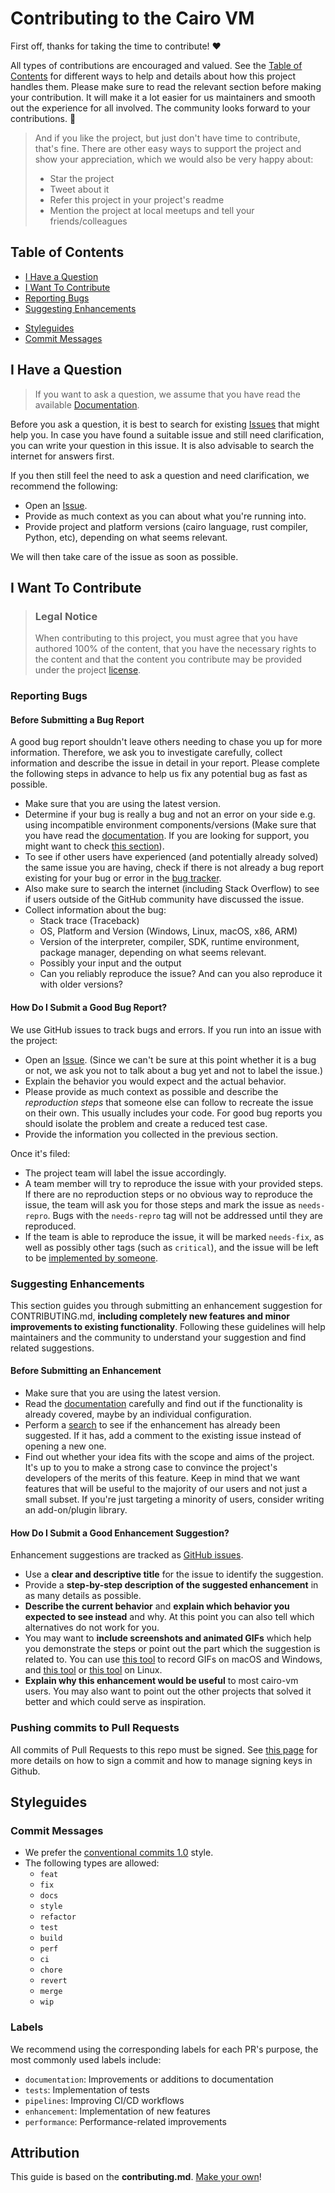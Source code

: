 # Contributing to the Cairo VM

First off, thanks for taking the time to contribute! ❤️

All types of contributions are encouraged and valued. See the [Table of Contents](#table-of-contents) for different ways to help and details about how this project handles them. Please make sure to read the relevant section before making your contribution. It will make it a lot easier for us maintainers and smooth out the experience for all involved. The community looks forward to your contributions. 🎉

> And if you like the project, but just don't have time to contribute, that's fine. There are other easy ways to support the project and show your appreciation, which we would also be very happy about:
> - Star the project
> - Tweet about it
> - Refer this project in your project's readme
> - Mention the project at local meetups and tell your friends/colleagues


## Table of Contents

- [I Have a Question](#i-have-a-question)
- [I Want To Contribute](#i-want-to-contribute)
- [Reporting Bugs](#reporting-bugs)
- [Suggesting Enhancements](#suggesting-enhancements)
<!-- TODO
- [Your First Code Contribution](#your-first-code-contribution)
- [Improving The Documentation](#improving-the-documentation)
-->
- [Styleguides](#styleguides)
- [Commit Messages](#commit-messages)


## I Have a Question

> If you want to ask a question, we assume that you have read the available [Documentation](docs/).

Before you ask a question, it is best to search for existing [Issues](https://github.com/lambdaclass/cairo-vm/issues) that might help you. In case you have found a suitable issue and still need clarification, you can write your question in this issue. It is also advisable to search the internet for answers first.

If you then still feel the need to ask a question and need clarification, we recommend the following:

- Open an [Issue](https://github.com/lambdaclass/cairo-vm/issues/new).
- Provide as much context as you can about what you're running into.
- Provide project and platform versions (cairo language, rust compiler, Python, etc), depending on what seems relevant.

We will then take care of the issue as soon as possible.



## I Want To Contribute

> ### Legal Notice 
> When contributing to this project, you must agree that you have authored 100% of the content, that you have the necessary rights to the content and that the content you contribute may be provided under the project [license](LICENSE).

### Reporting Bugs


#### Before Submitting a Bug Report

A good bug report shouldn't leave others needing to chase you up for more information. Therefore, we ask you to investigate carefully, collect information and describe the issue in detail in your report. Please complete the following steps in advance to help us fix any potential bug as fast as possible.

- Make sure that you are using the latest version.
- Determine if your bug is really a bug and not an error on your side e.g. using incompatible environment components/versions (Make sure that you have read the [documentation](docs/). If you are looking for support, you might want to check [this section](#i-have-a-question)).
- To see if other users have experienced (and potentially already solved) the same issue you are having, check if there is not already a bug report existing for your bug or error in the [bug tracker](issues?q=label%3Abug).
- Also make sure to search the internet (including Stack Overflow) to see if users outside of the GitHub community have discussed the issue.
- Collect information about the bug:
  - Stack trace (Traceback)
  - OS, Platform and Version (Windows, Linux, macOS, x86, ARM)
  - Version of the interpreter, compiler, SDK, runtime environment, package manager, depending on what seems relevant.
  - Possibly your input and the output
  - Can you reliably reproduce the issue? And can you also reproduce it with older versions?


#### How Do I Submit a Good Bug Report?

<!-- TODO: see what policy we actually want and where to report those
> You must never report security related issues, vulnerabilities or bugs including sensitive information to the issue tracker, or elsewhere in public. Instead sensitive bugs must be sent by email to <>. -->


We use GitHub issues to track bugs and errors. If you run into an issue with the project:

- Open an [Issue](https://github.com/lambdaclass/cairo-vm/issues/new). (Since we can't be sure at this point whether it is a bug or not, we ask you not to talk about a bug yet and not to label the issue.)
- Explain the behavior you would expect and the actual behavior.
- Please provide as much context as possible and describe the *reproduction steps* that someone else can follow to recreate the issue on their own. This usually includes your code. For good bug reports you should isolate the problem and create a reduced test case.
- Provide the information you collected in the previous section.

Once it's filed:

- The project team will label the issue accordingly.
- A team member will try to reproduce the issue with your provided steps. If there are no reproduction steps or no obvious way to reproduce the issue, the team will ask you for those steps and mark the issue as `needs-repro`. Bugs with the `needs-repro` tag will not be addressed until they are reproduced.
- If the team is able to reproduce the issue, it will be marked `needs-fix`, as well as possibly other tags (such as `critical`), and the issue will be left to be [implemented by someone](#your-first-code-contribution).




### Suggesting Enhancements

This section guides you through submitting an enhancement suggestion for CONTRIBUTING.md, **including completely new features and minor improvements to existing functionality**. Following these guidelines will help maintainers and the community to understand your suggestion and find related suggestions.


#### Before Submitting an Enhancement

- Make sure that you are using the latest version.
- Read the [documentation](docs/) carefully and find out if the functionality is already covered, maybe by an individual configuration.
- Perform a [search](https://github.com/lambdaclass/cairo-vm/issues) to see if the enhancement has already been suggested. If it has, add a comment to the existing issue instead of opening a new one.
- Find out whether your idea fits with the scope and aims of the project. It's up to you to make a strong case to convince the project's developers of the merits of this feature. Keep in mind that we want features that will be useful to the majority of our users and not just a small subset. If you're just targeting a minority of users, consider writing an add-on/plugin library.


#### How Do I Submit a Good Enhancement Suggestion?

Enhancement suggestions are tracked as [GitHub issues](https://github.com/lambdaclass/cairo-vm/issues).

- Use a **clear and descriptive title** for the issue to identify the suggestion.
- Provide a **step-by-step description of the suggested enhancement** in as many details as possible.
- **Describe the current behavior** and **explain which behavior you expected to see instead** and why. At this point you can also tell which alternatives do not work for you.
- You may want to **include screenshots and animated GIFs** which help you demonstrate the steps or point out the part which the suggestion is related to. You can use [this tool](https://www.cockos.com/licecap/) to record GIFs on macOS and Windows, and [this tool](https://github.com/colinkeenan/silentcast) or [this tool](https://github.com/GNOME/byzanz) on Linux. 
- **Explain why this enhancement would be useful** to most cairo-vm users. You may also want to point out the other projects that solved it better and which could serve as inspiration.

### Pushing commits to Pull Requests

All commits of Pull Requests to this repo must be signed. See [this page](https://docs.github.com/en/authentication/managing-commit-signature-verification/signing-commits) for more details on how to sign a commit and how to manage signing keys in Github.


<!-- TODO
### Your First Code Contribution


### Improving The Documentation
-->


## Styleguides
### Commit Messages

- We prefer the [conventional commits 1.0](https://www.conventionalcommits.org/en/v1.0.0/) style.
- The following types are allowed:
  - `feat`
  - `fix`
  - `docs`
  - `style`
  - `refactor`
  - `test`
  - `build`
  - `perf`
  - `ci`
  - `chore`
  - `revert`
  - `merge`
  - `wip`

### Labels

We recommend using the corresponding labels for each PR's purpose, the most commonly used labels include:

- `documentation`: Improvements or additions to documentation
- `tests`: Implementation of tests
- `pipelines`: Improving CI/CD workflows
- `enhancement`: Implementation of new features
- `performance`: Performance-related improvements

## Attribution
This guide is based on the **contributing.md**. [Make your own](https://contributing.md/)!
